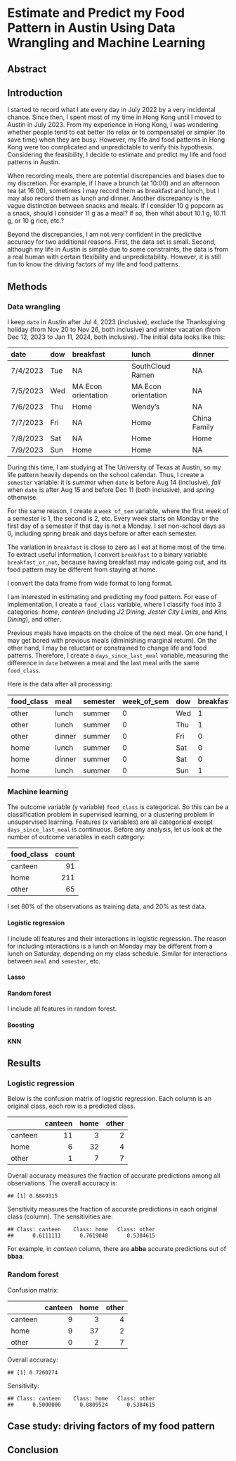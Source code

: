 # Estimate and Predict my Food Pattern in Austin Using Data Wrangling and Machine Learning

## Abstract

## Introduction

I started to record what I ate every day in July 2022 by a very
incidental chance. Since then, I spent most of my time in Hong Kong
until I moved to Austin in July 2023. From my experience in Hong Kong, I
was wondering whether people tend to eat better (to relax or to
compensate) or simpler (to save time) when they are busy. However, my
life and food patterns in Hong Kong were too complicated and
unpredictable to verify this hypothesis. Considering the feasibility, I
decide to estimate and predict my life and food patterns in Austin.

When recording meals, there are potential discrepancies and biases due
to my discretion. For example, if I have a brunch (at 10:00) and an
afternoon tea (at 16:00), sometimes I may record them as breakfast and
lunch, but I may also record them as lunch and dinner. Another
discrepancy is the vague distinction between snacks and meals. If I
consider 10 g popcorn as a snack, should I consider 11 g as a meal? If
so, then what about 10.1 g, 10.11 g, or 10 g rice, etc.?

Beyond the discrepancies, I am not very confident in the predictive
accuracy for two additional reasons. First, the data set is small.
Second, although my life in Austin is simple due to some constraints,
the data is from a real human with certain flexibility and
unpredictability. However, it is still fun to know the driving factors
of my life and food patterns.

## Methods

### Data wrangling

I keep `date` in Austin after Jul 4, 2023 (inclusive), exclude the
Thanksgiving holiday (from Nov 20 to Nov 26, both inclusive) and winter
vacation (from Dec 12, 2023 to Jan 11, 2024, both inclusive). The
initial data looks like this:

<table>
<thead>
<tr class="header">
<th style="text-align: left;">date</th>
<th style="text-align: left;">dow</th>
<th style="text-align: left;">breakfast</th>
<th style="text-align: left;">lunch</th>
<th style="text-align: left;">dinner</th>
</tr>
</thead>
<tbody>
<tr class="odd">
<td style="text-align: left;">7/4/2023</td>
<td style="text-align: left;">Tue</td>
<td style="text-align: left;">NA</td>
<td style="text-align: left;">SouthCloud Ramen</td>
<td style="text-align: left;">NA</td>
</tr>
<tr class="even">
<td style="text-align: left;">7/5/2023</td>
<td style="text-align: left;">Wed</td>
<td style="text-align: left;">MA Econ orientation</td>
<td style="text-align: left;">MA Econ orientation</td>
<td style="text-align: left;">NA</td>
</tr>
<tr class="odd">
<td style="text-align: left;">7/6/2023</td>
<td style="text-align: left;">Thu</td>
<td style="text-align: left;">Home</td>
<td style="text-align: left;">Wendy’s</td>
<td style="text-align: left;">NA</td>
</tr>
<tr class="even">
<td style="text-align: left;">7/7/2023</td>
<td style="text-align: left;">Fri</td>
<td style="text-align: left;">NA</td>
<td style="text-align: left;">Home</td>
<td style="text-align: left;">China Family</td>
</tr>
<tr class="odd">
<td style="text-align: left;">7/8/2023</td>
<td style="text-align: left;">Sat</td>
<td style="text-align: left;">NA</td>
<td style="text-align: left;">Home</td>
<td style="text-align: left;">Home</td>
</tr>
<tr class="even">
<td style="text-align: left;">7/9/2023</td>
<td style="text-align: left;">Sun</td>
<td style="text-align: left;">Home</td>
<td style="text-align: left;">Home</td>
<td style="text-align: left;">NA</td>
</tr>
</tbody>
</table>

During this time, I am studying at The University of Texas at Austin, so
my life pattern heavily depends on the school calendar. Thus, I create a
`semester` variable: it is *summer* when `date` is before Aug 14
(inclusive), *fall* when `date` is after Aug 15 and before Dec 11 (both
inclusive), and *spring* otherwise.

For the same reason, I create a `week_of_sem` variable, where the first
week of a semester is 1, the second is 2, etc. Every week starts on
Monday or the first day of a semester if that day is not a Monday. I set
non-school days as 0, including spring break and days before or after
each semester.

The variation in `breakfast` is close to zero as I eat at home most of
the time. To extract useful information, I convert `breakfast` to a
binary variable `breakfast_or_not`, because having breakfast may
indicate going out, and its food pattern may be different from staying
at home.

I convert the data frame from wide format to long format.

I am interested in estimating and predicting my food pattern. For ease
of implementation, I create a `food_class` variable, where I classify
`food` into 3 categories: *home*, *canteen* (including *J2 Dining*,
*Jester City Limits*, and *Kins Dining*), and *other*.

Previous meals have impacts on the choice of the next meal. On one hand,
I may get bored with previous meals (diminishing marginal return). On
the other hand, I may be reluctant or constrained to change life and
food patterns. Therefore, I create a `days_since_last_meal` variable,
measuring the difference in `date` between a meal and the last meal with
the same `food_class`.

Here is the data after all processing:

<table>
<colgroup>
<col style="width: 13%" />
<col style="width: 8%" />
<col style="width: 11%" />
<col style="width: 14%" />
<col style="width: 4%" />
<col style="width: 20%" />
<col style="width: 25%" />
</colgroup>
<thead>
<tr class="header">
<th style="text-align: left;">food_class</th>
<th style="text-align: left;">meal</th>
<th style="text-align: left;">semester</th>
<th style="text-align: left;">week_of_sem</th>
<th style="text-align: left;">dow</th>
<th style="text-align: left;">breakfast_or_not</th>
<th style="text-align: right;">days_since_last_meal</th>
</tr>
</thead>
<tbody>
<tr class="odd">
<td style="text-align: left;">other</td>
<td style="text-align: left;">lunch</td>
<td style="text-align: left;">summer</td>
<td style="text-align: left;">0</td>
<td style="text-align: left;">Wed</td>
<td style="text-align: left;">1</td>
<td style="text-align: right;">1</td>
</tr>
<tr class="even">
<td style="text-align: left;">other</td>
<td style="text-align: left;">lunch</td>
<td style="text-align: left;">summer</td>
<td style="text-align: left;">0</td>
<td style="text-align: left;">Thu</td>
<td style="text-align: left;">1</td>
<td style="text-align: right;">1</td>
</tr>
<tr class="odd">
<td style="text-align: left;">other</td>
<td style="text-align: left;">dinner</td>
<td style="text-align: left;">summer</td>
<td style="text-align: left;">0</td>
<td style="text-align: left;">Fri</td>
<td style="text-align: left;">0</td>
<td style="text-align: right;">1</td>
</tr>
<tr class="even">
<td style="text-align: left;">home</td>
<td style="text-align: left;">lunch</td>
<td style="text-align: left;">summer</td>
<td style="text-align: left;">0</td>
<td style="text-align: left;">Sat</td>
<td style="text-align: left;">0</td>
<td style="text-align: right;">1</td>
</tr>
<tr class="odd">
<td style="text-align: left;">home</td>
<td style="text-align: left;">dinner</td>
<td style="text-align: left;">summer</td>
<td style="text-align: left;">0</td>
<td style="text-align: left;">Sat</td>
<td style="text-align: left;">0</td>
<td style="text-align: right;">0</td>
</tr>
<tr class="even">
<td style="text-align: left;">home</td>
<td style="text-align: left;">lunch</td>
<td style="text-align: left;">summer</td>
<td style="text-align: left;">0</td>
<td style="text-align: left;">Sun</td>
<td style="text-align: left;">1</td>
<td style="text-align: right;">1</td>
</tr>
</tbody>
</table>

### Machine learning

The outcome variable (y variable) `food_class` is categorical. So this
can be a classification problem in supervised learning, or a clustering
problem in unsupervised learning. Features (x variables) are all
categorical except `days_since_last_meal` is continuous. Before any
analysis, let us look at the number of outcome variables in each
category:

<table>
<thead>
<tr class="header">
<th style="text-align: left;">food_class</th>
<th style="text-align: right;">count</th>
</tr>
</thead>
<tbody>
<tr class="odd">
<td style="text-align: left;">canteen</td>
<td style="text-align: right;">91</td>
</tr>
<tr class="even">
<td style="text-align: left;">home</td>
<td style="text-align: right;">211</td>
</tr>
<tr class="odd">
<td style="text-align: left;">other</td>
<td style="text-align: right;">65</td>
</tr>
</tbody>
</table>

I set 80% of the observations as training data, and 20% as test data.

#### Logistic regression

I include all features and their interactions in logistic regression.
The reason for including interactions is a lunch on Monday may be
different from a lunch on Saturday, depending on my class schedule.
Similar for interactions between `meal` and `semester`, etc.

#### Lasso

#### Random forest

I include all features in random forest.

#### Boosting

#### KNN

## Results

### Logistic regression

Below is the confusion matrix of logistic regression. Each column is an
original class, each row is a predicted class.

<table>
<thead>
<tr class="header">
<th style="text-align: left;"></th>
<th style="text-align: right;">canteen</th>
<th style="text-align: right;">home</th>
<th style="text-align: right;">other</th>
</tr>
</thead>
<tbody>
<tr class="odd">
<td style="text-align: left;">canteen</td>
<td style="text-align: right;">11</td>
<td style="text-align: right;">3</td>
<td style="text-align: right;">2</td>
</tr>
<tr class="even">
<td style="text-align: left;">home</td>
<td style="text-align: right;">6</td>
<td style="text-align: right;">32</td>
<td style="text-align: right;">4</td>
</tr>
<tr class="odd">
<td style="text-align: left;">other</td>
<td style="text-align: right;">1</td>
<td style="text-align: right;">7</td>
<td style="text-align: right;">7</td>
</tr>
</tbody>
</table>

Overall accuracy measures the fraction of accurate predictions among all
observations. The overall accuracy is:

    ## [1] 0.6849315

Sensitivity measures the fraction of accurate predictions in each
original class (column). The sensitivities are:

    ## Class: canteen    Class: home   Class: other 
    ##      0.6111111      0.7619048      0.5384615

For example, in *canteen* column, there are **abba** accurate
predictions out of **bbaa**.

### Random forest

Confusion matrix:

<table>
<thead>
<tr class="header">
<th style="text-align: left;"></th>
<th style="text-align: right;">canteen</th>
<th style="text-align: right;">home</th>
<th style="text-align: right;">other</th>
</tr>
</thead>
<tbody>
<tr class="odd">
<td style="text-align: left;">canteen</td>
<td style="text-align: right;">9</td>
<td style="text-align: right;">3</td>
<td style="text-align: right;">4</td>
</tr>
<tr class="even">
<td style="text-align: left;">home</td>
<td style="text-align: right;">9</td>
<td style="text-align: right;">37</td>
<td style="text-align: right;">2</td>
</tr>
<tr class="odd">
<td style="text-align: left;">other</td>
<td style="text-align: right;">0</td>
<td style="text-align: right;">2</td>
<td style="text-align: right;">7</td>
</tr>
</tbody>
</table>

Overall accuracy:

    ## [1] 0.7260274

Sensitivity:

    ## Class: canteen    Class: home   Class: other 
    ##      0.5000000      0.8809524      0.5384615

## Case study: driving factors of my food pattern

## Conclusion
